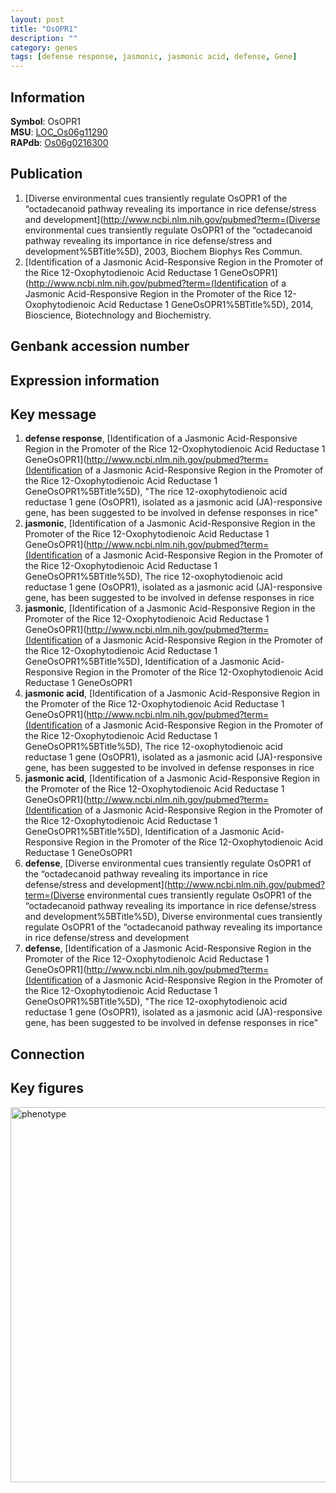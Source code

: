 ```yaml
---
layout: post
title: "OsOPR1"
description: ""
category: genes
tags: [defense response, jasmonic, jasmonic acid, defense, Gene]
---
```


## Information
__Symbol__: OsOPR1  
__MSU__: [LOC_Os06g11290](http://rice.plantbiology.msu.edu/cgi-bin/ORF_infopage.cgi?orf=LOC_Os06g11290)  
__RAPdb__: [Os06g0216300](http://rapdb.dna.affrc.go.jp/viewer/gbrowse_details/irgsp1?name=Os06g0216300)  

## Publication
1. [Diverse environmental cues transiently regulate OsOPR1 of the “octadecanoid pathway revealing its importance in rice defense/stress and development](http://www.ncbi.nlm.nih.gov/pubmed?term=(Diverse environmental cues transiently regulate OsOPR1 of the “octadecanoid pathway revealing its importance in rice defense/stress and development%5BTitle%5D), 2003, Biochem Biophys Res Commun.
2. [Identification of a Jasmonic Acid-Responsive Region in the Promoter of the Rice 12-Oxophytodienoic Acid Reductase 1 GeneOsOPR1](http://www.ncbi.nlm.nih.gov/pubmed?term=(Identification of a Jasmonic Acid-Responsive Region in the Promoter of the Rice 12-Oxophytodienoic Acid Reductase 1 GeneOsOPR1%5BTitle%5D), 2014, Bioscience, Biotechnology and Biochemistry.

## Genbank accession number

## Expression information

## Key message
1. __defense response__, [Identification of a Jasmonic Acid-Responsive Region in the Promoter of the Rice 12-Oxophytodienoic Acid Reductase 1 GeneOsOPR1](http://www.ncbi.nlm.nih.gov/pubmed?term=(Identification of a Jasmonic Acid-Responsive Region in the Promoter of the Rice 12-Oxophytodienoic Acid Reductase 1 GeneOsOPR1%5BTitle%5D), "The rice 12-oxophytodienoic acid reductase 1 gene (OsOPR1), isolated as a jasmonic acid (JA)-responsive gene, has been suggested to be involved in defense responses in rice"
2. __jasmonic__, [Identification of a Jasmonic Acid-Responsive Region in the Promoter of the Rice 12-Oxophytodienoic Acid Reductase 1 GeneOsOPR1](http://www.ncbi.nlm.nih.gov/pubmed?term=(Identification of a Jasmonic Acid-Responsive Region in the Promoter of the Rice 12-Oxophytodienoic Acid Reductase 1 GeneOsOPR1%5BTitle%5D), The rice 12-oxophytodienoic acid reductase 1 gene (OsOPR1), isolated as a jasmonic acid (JA)-responsive gene, has been suggested to be involved in defense responses in rice
3. __jasmonic__, [Identification of a Jasmonic Acid-Responsive Region in the Promoter of the Rice 12-Oxophytodienoic Acid Reductase 1 GeneOsOPR1](http://www.ncbi.nlm.nih.gov/pubmed?term=(Identification of a Jasmonic Acid-Responsive Region in the Promoter of the Rice 12-Oxophytodienoic Acid Reductase 1 GeneOsOPR1%5BTitle%5D), Identification of a Jasmonic Acid-Responsive Region in the Promoter of the Rice 12-Oxophytodienoic Acid Reductase 1 GeneOsOPR1
4. __jasmonic acid__, [Identification of a Jasmonic Acid-Responsive Region in the Promoter of the Rice 12-Oxophytodienoic Acid Reductase 1 GeneOsOPR1](http://www.ncbi.nlm.nih.gov/pubmed?term=(Identification of a Jasmonic Acid-Responsive Region in the Promoter of the Rice 12-Oxophytodienoic Acid Reductase 1 GeneOsOPR1%5BTitle%5D), The rice 12-oxophytodienoic acid reductase 1 gene (OsOPR1), isolated as a jasmonic acid (JA)-responsive gene, has been suggested to be involved in defense responses in rice
5. __jasmonic acid__, [Identification of a Jasmonic Acid-Responsive Region in the Promoter of the Rice 12-Oxophytodienoic Acid Reductase 1 GeneOsOPR1](http://www.ncbi.nlm.nih.gov/pubmed?term=(Identification of a Jasmonic Acid-Responsive Region in the Promoter of the Rice 12-Oxophytodienoic Acid Reductase 1 GeneOsOPR1%5BTitle%5D), Identification of a Jasmonic Acid-Responsive Region in the Promoter of the Rice 12-Oxophytodienoic Acid Reductase 1 GeneOsOPR1
6. __defense__, [Diverse environmental cues transiently regulate OsOPR1 of the “octadecanoid pathway revealing its importance in rice defense/stress and development](http://www.ncbi.nlm.nih.gov/pubmed?term=(Diverse environmental cues transiently regulate OsOPR1 of the “octadecanoid pathway revealing its importance in rice defense/stress and development%5BTitle%5D), Diverse environmental cues transiently regulate OsOPR1 of the “octadecanoid pathway revealing its importance in rice defense/stress and development
7. __defense__, [Identification of a Jasmonic Acid-Responsive Region in the Promoter of the Rice 12-Oxophytodienoic Acid Reductase 1 GeneOsOPR1](http://www.ncbi.nlm.nih.gov/pubmed?term=(Identification of a Jasmonic Acid-Responsive Region in the Promoter of the Rice 12-Oxophytodienoic Acid Reductase 1 GeneOsOPR1%5BTitle%5D), "The rice 12-oxophytodienoic acid reductase 1 gene (OsOPR1), isolated as a jasmonic acid (JA)-responsive gene, has been suggested to be involved in defense responses in rice"

## Connection

## Key figures
<img src="http://ricencode.github.io/images/OsOPR1.pheno.png" alt="phenotype"  style="width: 600px;"/>



